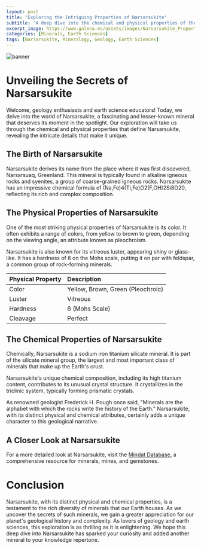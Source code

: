 ```yaml
---
layout: post
title: "Exploring the Intriguing Properties of Narsarsukite"
subtitle: "A deep dive into the chemical and physical properties of the unique mineral, Narsarsukite."
excerpt_image: https://www.galena.es/assets/images/Narsarsukite_Properties.png
categories: [Minerals, Earth Sciences]
tags: [Narsarsukite, Mineralogy, Geology, Earth Sciences]
---
```


![banner](https://www.galena.es/assets/images/Narsarsukite_Properties.png "Close-up image of Narsarsukite crystals showcasing their unique physical properties, including distinct color variations and crystal structure, set against a neutral background. The image highlights the mineral's texture and clarity, appealing to geology enthusiasts and educators.")

# Unveiling the Secrets of Narsarsukite

Welcome, geology enthusiasts and earth science educators! Today, we delve into the world of Narsarsukite, a fascinating and lesser-known mineral that deserves its moment in the spotlight. Our exploration will take us through the chemical and physical properties that define Narsarsukite, revealing the intricate details that make it unique.

## The Birth of Narsarsukite

Narsarsukite derives its name from the place where it was first discovered, Narsarsuaq, Greenland. This mineral is typically found in alkaline igneous rocks and syenites, a group of coarse-grained igneous rocks. Narsarsukite has an impressive chemical formula of (Na,Fe)4(Ti,Fe)O2(F,OH)2Si8O20, reflecting its rich and complex composition.

## The Physical Properties of Narsarsukite

One of the most striking physical properties of Narsarsukite is its color. It often exhibits a range of colors, from yellow to brown to green, depending on the viewing angle, an attribute known as pleochroism. 

Narsarsukite is also known for its vitreous luster, appearing shiny or glass-like. It has a hardness of 6 on the Mohs scale, putting it on par with feldspar, a common group of rock-forming minerals.

| Physical Property | Description |
| :---------------- | :---------- |
| Color             | Yellow, Brown, Green (Pleochroic) |
| Luster            | Vitreous |
| Hardness          | 6 (Mohs Scale) |
| Cleavage          | Perfect |

## The Chemical Properties of Narsarsukite

Chemically, Narsarsukite is a sodium iron titanium silicate mineral. It is part of the silicate mineral group, the largest and most important class of minerals that make up the Earth's crust.

Narsarsukite's unique chemical composition, including its high titanium content, contributes to its unusual crystal structure. It crystallizes in the triclinic system, typically forming prismatic crystals. 

As renowned geologist Frederick H. Pough once said, "Minerals are the alphabet with which the rocks write the history of the Earth." Narsarsukite, with its distinct physical and chemical attributes, certainly adds a unique character to this geological narrative.

## A Closer Look at Narsarsukite

For a more detailed look at Narsarsukite, visit the [Mindat Database](https://www.mindat.org/min-2828.html), a comprehensive resource for minerals, mines, and gemstones. 

# Conclusion

Narsarsukite, with its distinct physical and chemical properties, is a testament to the rich diversity of minerals that our Earth houses. As we uncover the secrets of such minerals, we gain a greater appreciation for our planet's geological history and complexity. As lovers of geology and earth sciences, this exploration is as thrilling as it is enlightening. We hope this deep dive into Narsarsukite has sparked your curiosity and added another mineral to your knowledge repertoire.